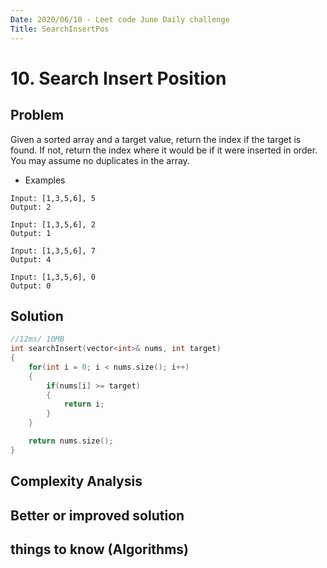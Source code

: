 ```yaml
---
Date: 2020/06/10 - Leet code June Daily challenge
Title: SearchInsertPos
---
```

# 10. Search Insert Position

## Problem
Given a sorted array and a target value, return the index if the target is found. If not, return the index where it would be if it were inserted in order.  
You may assume no duplicates in the array.
- Examples
```
Input: [1,3,5,6], 5
Output: 2

Input: [1,3,5,6], 2
Output: 1

Input: [1,3,5,6], 7
Output: 4

Input: [1,3,5,6], 0
Output: 0
```
## Solution
```cpp
//12ms/ 10MB
int searchInsert(vector<int>& nums, int target) 
{
    for(int i = 0; i < nums.size(); i++)
    {
        if(nums[i] >= target)
        {
            return i;
        }
    }

    return nums.size();
}
```
## Complexity Analysis

## Better or improved solution

## things to know (Algorithms)